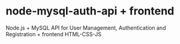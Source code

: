 # node-mysql-auth-api + frontend

Node.js + MySQL API for User Management, Authentication and Registration + frontend HTML-CSS-JS